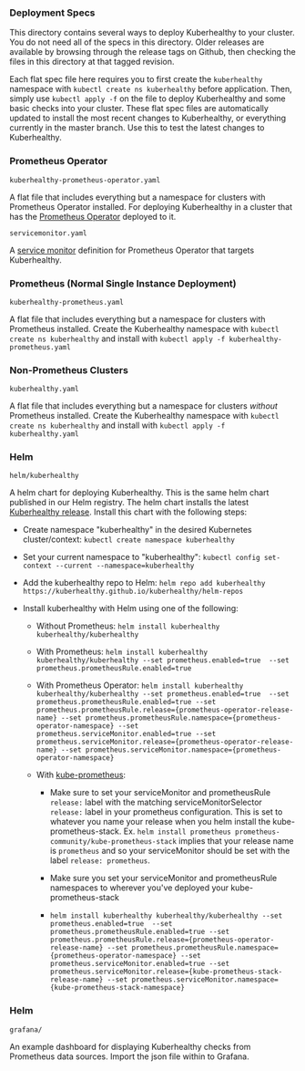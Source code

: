 ### Deployment Specs

This directory contains several ways to deploy Kuberhealthy to your cluster.  You do not need all of the specs in this directory.  Older releases are available by browsing through the release tags on Github, then checking the files in this directory at that tagged revision.

Each flat spec file here requires you to first create the `kuberhealthy` namespace with `kubectl create ns kuberhealthy` before application.  Then, simply use `kubectl apply -f` on the file to deploy Kuberhealthy and some basic checks into your cluster.  These flat spec files are automatically updated to install the most recent changes to Kuberhealthy, or everything currently in the master branch.  Use this to test the latest changes to Kuberhealthy.

### Prometheus Operator

`kuberhealthy-prometheus-operator.yaml` 

A flat file that includes everything but a namespace for clusters with Prometheus Operator installed.  For deploying Kuberhealthy in a cluster that has the [Prometheus Operator](https://github.com/coreos/prometheus-operator) deployed to it.

`servicemonitor.yaml`

A [service monitor](https://github.com/coreos/prometheus-operator#customresourcedefinitions) definition for Prometheus Operator that targets Kuberhealthy.

### Prometheus (Normal Single Instance Deployment)

`kuberhealthy-prometheus.yaml`

A flat file that includes everything but a namespace for clusters with Prometheus installed.  Create the Kuberhealthy namespace with `kubectl create ns kuberhealthy` and install with `kubectl apply -f kuberhealthy-prometheus.yaml`


### Non-Prometheus Clusters

`kuberhealthy.yaml`

A flat file that includes everything but a namespace for clusters *without* Prometheus installed.  Create the Kuberhealthy namespace with `kubectl create ns kuberhealthy` and install with `kubectl apply -f kuberhealthy.yaml`


### Helm

`helm/kuberhealthy`

A helm chart for deploying Kuberhealthy.  This is the same helm chart published in our Helm registry.  The helm chart installs the latest [Kuberhealthy release](https://github.com/kuberhealthy/kuberhealthy/releases). Install this chart with the following steps:

- Create namespace "kuberhealthy" in the desired Kubernetes cluster/context:
`kubectl create namespace kuberhealthy`

- Set your current namespace to "kuberhealthy":
`kubectl config set-context --current --namespace=kuberhealthy`

- Add the kuberhealthy repo to Helm:
`helm repo add kuberhealthy https://kuberhealthy.github.io/kuberhealthy/helm-repos`

- Install kuberhealthy with Helm using one of the following:

  - Without Prometheus:
  `helm install kuberhealthy kuberhealthy/kuberhealthy`

  - With Prometheus:
  `helm install kuberhealthy kuberhealthy/kuberhealthy --set prometheus.enabled=true  --set prometheus.prometheusRule.enabled=true`

  - With Prometheus Operator:
  `helm install kuberhealthy kuberhealthy/kuberhealthy --set prometheus.enabled=true  --set prometheus.prometheusRule.enabled=true --set prometheus.prometheusRule.release={prometheus-operator-release-name} --set prometheus.prometheusRule.namespace={prometheus-operator-namespace} --set prometheus.serviceMonitor.enabled=true --set prometheus.serviceMonitor.release={prometheus-operator-release-name} --set prometheus.serviceMonitor.namespace={prometheus-operator-namespace}` 

  - With [kube-prometheus](https://github.com/prometheus-operator/kube-prometheus):
  
    - Make sure to set your serviceMonitor and prometheusRule `release:` label with the matching serviceMonitorSelector `release:` label in your prometheus configuration. This is set to whatever you name your release when you helm install the kube-prometheus-stack. Ex. `helm install prometheus prometheus-community/kube-prometheus-stack` implies that your release name is `prometheus` and so your serviceMonitor should be set with the label `release: prometheus`.
    - Make sure you set your serviceMonitor and prometheusRule namespaces to wherever you've deployed your kube-prometheus-stack
  
    - `helm install kuberhealthy kuberhealthy/kuberhealthy --set prometheus.enabled=true  --set prometheus.prometheusRule.enabled=true --set prometheus.prometheusRule.release={prometheus-operator-release-name} --set prometheus.prometheusRule.namespace={prometheus-operator-namespace} --set prometheus.serviceMonitor.enabled=true --set prometheus.serviceMonitor.release={kube-prometheus-stack-release-name} --set prometheus.serviceMonitor.namespace={kube-prometheus-stack-namespace}`


### Helm

`grafana/`

An example dashboard for displaying Kuberhealthy checks from Prometheus data sources.  Import the json file within to Grafana. 
